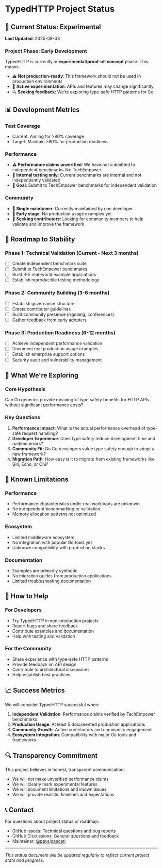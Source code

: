 # TypedHTTP Project Status

## 🚧 Current Status: Experimental

**Last Updated**: 2025-08-03

### Project Phase: Early Development

TypedHTTP is currently in **experimental/proof-of-concept** phase. This means:

- ⚠️ **Not production-ready**: This framework should not be used in production environments
- 🧪 **Active experimentation**: APIs and features may change significantly
- 🔍 **Seeking feedback**: We're exploring type-safe HTTP patterns for Go

## 📊 Development Metrics

### Test Coverage
- Current: Aiming for >80% coverage
- Target: Maintain >80% for production readiness

### Performance
- ⚠️ **Performance claims unverified**: We have not submitted to independent benchmarks like TechEmpower
- 🔬 **Internal testing only**: Current benchmarks are internal and not independently validated
- 🎯 **Goal**: Submit to TechEmpower benchmarks for independent validation

### Community
- 👤 **Single maintainer**: Currently maintained by one developer
- 🌱 **Early stage**: No production usage examples yet
- 🤝 **Seeking contributors**: Looking for community members to help validate and improve the framework

## 🎯 Roadmap to Stability

### Phase 1: Technical Validation (Current - Next 3 months)
- [ ] Create independent benchmark suite
- [ ] Submit to TechEmpower benchmarks
- [ ] Build 3-5 real-world example applications
- [ ] Establish reproducible testing methodology

### Phase 2: Community Building (3-6 months)
- [ ] Establish governance structure
- [ ] Create contributor guidelines
- [ ] Build community presence (r/golang, conferences)
- [ ] Gather feedback from early adopters

### Phase 3: Production Readiness (6-12 months)
- [ ] Achieve independent performance validation
- [ ] Document real production usage examples
- [ ] Establish enterprise support options
- [ ] Security audit and vulnerability management

## 🔬 What We're Exploring

### Core Hypothesis
Can Go generics provide meaningful type safety benefits for HTTP APIs without significant performance costs?

### Key Questions
1. **Performance Impact**: What is the actual performance overhead of type-safe request handling?
2. **Developer Experience**: Does type safety reduce development time and runtime errors?
3. **Community Fit**: Do Go developers value type safety enough to adopt a new framework?
4. **Migration Path**: How easy is it to migrate from existing frameworks like Gin, Echo, or Chi?

## 🚨 Known Limitations

### Performance
- Performance characteristics under real workloads are unknown
- No independent benchmarking or validation
- Memory allocation patterns not optimized

### Ecosystem
- Limited middleware ecosystem
- No integration with popular Go tools yet
- Unknown compatibility with production stacks

### Documentation
- Examples are primarily synthetic
- No migration guides from production applications
- Limited troubleshooting documentation

## 🤝 How to Help

### For Developers
- Try TypedHTTP in non-production projects
- Report bugs and share feedback
- Contribute examples and documentation
- Help with testing and validation

### For the Community
- Share experience with type-safe HTTP patterns
- Provide feedback on API design
- Contribute to architectural discussions
- Help establish best practices

## 📈 Success Metrics

We will consider TypedHTTP successful when:

1. **Independent Validation**: Performance claims verified by TechEmpower benchmarks
2. **Production Usage**: At least 5 documented production applications
3. **Community Growth**: Active contributors and community engagement
4. **Ecosystem Integration**: Compatibility with major Go tools and frameworks

## 🔍 Transparency Commitment

This project believes in honest, transparent communication:

- We will not make unverified performance claims
- We will clearly mark experimental features
- We will document limitations and known issues
- We will provide realistic timelines and expectations

## 📞 Contact

For questions about project status or roadmap:
- GitHub Issues: Technical questions and bug reports
- GitHub Discussions: General questions and feedback
- Maintainer: [@pavelpascari](https://github.com/pavelpascari)

---

*This status document will be updated regularly to reflect current project state and progress.*